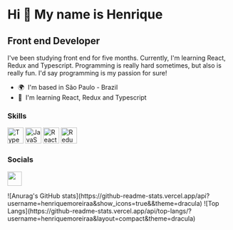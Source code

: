 Hi 👋 My name is Henrique
=========================

Front end Developer
-------------------

I've been studying front end for five months. Currently, I'm learning React, Redux and Typescript. Programming is really hard sometimes, but also is really fun. I'd say programming is my passion for sure!

* 🌍  I'm based in São Paulo - Brazil
* 🧠  I'm learning React, Redux and Typescript

### Skills

<p align="left">
<a href="https://www.typescriptlang.org/" target="_blank" rel="noreferrer"><img src="https://raw.githubusercontent.com/danielcranney/readme-generator/main/public/icons/skills/typescript-colored.svg" width="36" height="36" alt="TypeScript" /></a>
<a href="https://developer.mozilla.org/en-US/docs/Web/JavaScript" target="_blank" rel="noreferrer"><img src="https://raw.githubusercontent.com/danielcranney/readme-generator/main/public/icons/skills/javascript-colored.svg" width="36" height="36" alt="JavaScript" /></a>
<a href="https://reactjs.org/" target="_blank" rel="noreferrer"><img src="https://raw.githubusercontent.com/danielcranney/readme-generator/main/public/icons/skills/react-colored.svg" width="36" height="36" alt="React" /></a>
<a href="https://redux.js.org/" target="_blank" rel="noreferrer"><img src="https://raw.githubusercontent.com/danielcranney/readme-generator/main/public/icons/skills/redux-colored.svg" width="36" height="36" alt="Redux" /></a>
</p>


### Socials

<p align="left"> <a href="https://www.linkedin.com/in/henriquemoreirain/" target="_blank" rel="noreferrer"><img src="https://raw.githubusercontent.com/danielcranney/readme-generator/main/public/icons/socials/linkedin.svg" width="32" height="32" /></a></p>

<span>
  ![Anurag's GitHub stats](https://github-readme-stats.vercel.app/api?username=henriquemoreiraa&show_icons=true&&theme=dracula)
  ![Top Langs](https://github-readme-stats.vercel.app/api/top-langs/?username=henriquemoreiraa&layout=compact&theme=dracula)
</span>

